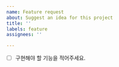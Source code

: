 ```yaml
---
name: Feature request
about: Suggest an idea for this project
title: ''
labels: feature
assignees: ''

---
```


- [ ] 구현해야 할 기능을 적어주세요.
